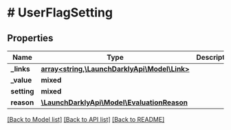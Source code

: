 # # UserFlagSetting

## Properties

Name | Type | Description | Notes
------------ | ------------- | ------------- | -------------
**_links** | [**array<string,\LaunchDarklyApi\Model\Link>**](Link.md) |  |
**_value** | **mixed** |  |
**setting** | **mixed** |  |
**reason** | [**\LaunchDarklyApi\Model\EvaluationReason**](EvaluationReason.md) |  | [optional]

[[Back to Model list]](../../README.md#models) [[Back to API list]](../../README.md#endpoints) [[Back to README]](../../README.md)
